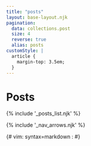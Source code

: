 ```yaml
---
title: "posts"
layout: base-layout.njk
pagination:
  data: collections.post
  size: 4
  reverse: true
  alias: posts
customStyle: |
  article {
    margin-top: 3.5em;
  }
---
```


# Posts

{% include '_posts_list.njk' %}

{% include '_nav_arrows.njk' %}

{# vim: syntax=markdown :
#}
